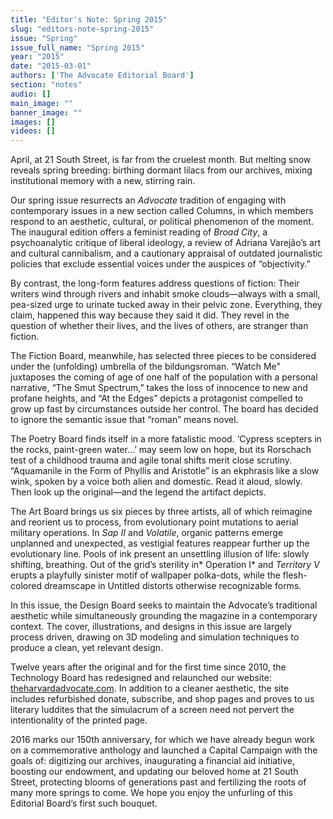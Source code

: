 ```yaml
---
title: "Editor's Note: Spring 2015"
slug: "editors-note-spring-2015"
issue: "Spring"
issue_full_name: "Spring 2015"
year: "2015"
date: "2015-03-01"
authors: ['The Advocate Editorial Board']
section: "notes"
audio: []
main_image: ""
banner_image: ""
images: []
videos: []
---
```

April, at 21 South Street, is far from the cruelest month. But melting snow reveals spring breeding: birthing dormant lilacs from our archives, mixing institutional memory with a new, stirring rain. 

 Our spring issue resurrects an *Advocate* tradition of engaging with contemporary issues in a new section called Columns, in which members respond to an aesthetic, cultural, or political phenomenon of the moment. The inaugural edition offers a feminist reading of *Broad City*, a psychoanalytic critique of liberal ideology, a review of Adriana Varejão’s art and cultural cannibalism, and a cautionary appraisal of outdated journalistic policies that exclude essential voices under the auspices of “objectivity.”

 By contrast, the long-form features address questions of fiction: Their writers wind through rivers and inhabit smoke clouds—always with a small, pea-sized urge to urinate tucked away in their pelvic zone. Everything, they claim, happened this way because they said it did. They revel in the question of whether their lives, and the lives of others, are stranger than fiction.

 The Fiction Board, meanwhile, has selected three pieces to be considered under the (unfolding) umbrella of the bildungsroman. “Watch Me” juxtaposes the coming of age of one half of the population with a personal narrative, “The Smut Spectrum,” takes the loss of innocence to new and profane heights, and “At the Edges” depicts a protagonist compelled to grow up fast by circumstances outside her control. The board has decided to ignore the semantic issue that “roman” means novel.

 The Poetry Board finds itself in a more fatalistic mood. ‘Cypress scepters in the rocks, paint-green water...’ may seem low on hope, but its Rorschach test of a childhood trauma and agile tonal shifts merit close scrutiny. “Aquamanile in the Form of Phyllis and Aristotle” is an ekphrasis like a slow wink, spoken by a voice both alien and domestic. Read it aloud, slowly. Then look up the original—and the legend the artifact depicts.

 The Art Board brings us six pieces by three artists, all of which reimagine and reorient us to process, from evolutionary point mutations to aerial military operations. In *Sap II* and *Volatile*, organic patterns emerge unplanned and unexpected, as vestigial features reappear further up the evolutionary line. Pools of ink present an unsettling illusion of life: slowly shifting, breathing. Out of the grid’s sterility in* Operation I* and *Territory V* erupts a playfully sinister motif of wallpaper polka-dots, while the flesh-colored dreamscape in Untitled distorts otherwise recognizable forms.

 In this issue, the Design Board seeks to maintain the Advocate’s traditional aesthetic while simultaneously grounding the magazine in a contemporary context. The cover, illustrations, and designs in this issue are largely process driven, drawing on 3D modeling and simulation techniques to produce a clean, yet relevant design.

 Twelve years after the original and for the first time since 2010, the Technology Board has redesigned and relaunched our website: [theharvardadvocate.com](http://www.theharvardadvocate.com). In addition to a cleaner aesthetic, the site includes refurbished donate, subscribe, and shop pages and proves to us literary luddites that the simulacrum of a screen need not pervert the intentionality of the printed page. 

 2016 marks our 150th anniversary, for which we have already begun work on a commemorative anthology and launched a Capital Campaign with the goals of: digitizing our archives, inaugurating a financial aid initiative, boosting our endowment, and updating our beloved home at 21 South Street, protecting blooms of generations past and fertilizing the roots of many more springs to come. We hope you enjoy the unfurling of this Editorial Board’s first such bouquet.

